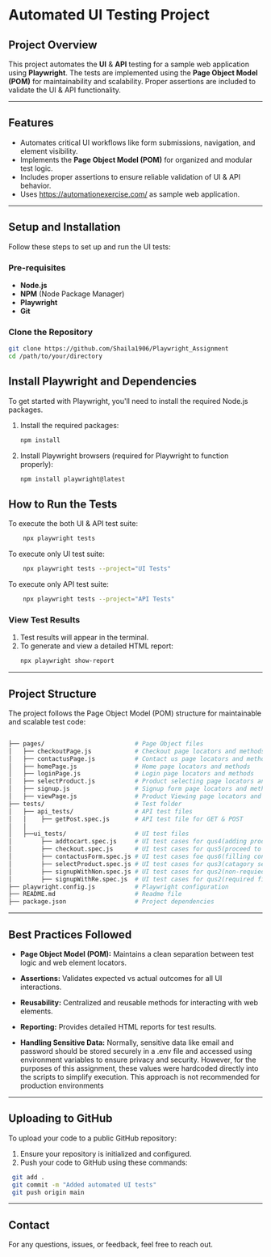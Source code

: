 # Automated UI Testing Project

## **Project Overview**
This project automates the **UI** & **API** testing for a sample web application using **Playwright**. The tests are implemented using the **Page Object Model (POM)** for maintainability and scalability. Proper assertions are included to validate the UI & API functionality.

---

## **Features**
- Automates critical UI workflows like form submissions, navigation, and element visibility.
- Implements the **Page Object Model (POM)** for organized and modular test logic.
- Includes proper assertions to ensure reliable validation of UI & API behavior.
- Uses https://automationexercise.com/ as sample web application.


---

## **Setup and Installation**
Follow these steps to set up and run the UI tests:

### **Pre-requisites**
- **Node.js** 
- **NPM** (Node Package Manager)
- **Playwright**
- **Git**

### **Clone the Repository**
```bash
git clone https://github.com/Shaila1906/Playwright_Assignment
cd /path/to/your/directory

```



## **Install Playwright and Dependencies**

To get started with Playwright, you'll need to install the required Node.js packages.

1. Install the required packages:
   ```bash
   npm install
   ``` 

2. Install Playwright browsers (required for Playwright to function properly):
   ```bash
   npm install playwright@latest
   ```

## **How to Run the Tests**
To execute the both UI & API test suite:

 ```bash
     npx playwright tests
```
To execute only UI test suite:
 ```bash
     npx playwright tests --project="UI Tests"
```
To execute only API test suite:
 ```bash
     npx playwright tests --project="API Tests"
```

### **View Test Results**
1. Test results will appear in the terminal.
2. To generate and view a detailed HTML report:
   ```bash
   npx playwright show-report
   ```
---

## **Project Structure**

The project follows the Page Object Model (POM) structure for maintainable and scalable test code:
  ```bash

├── pages/                         # Page Object files
│   ├── checkoutPage.js            # Checkout page locators and methods
│   ├── contactusPage.js           # Contact us page locators and methods
│   ├── homePage.js                # Home page locators and methods
│   ├── loginPage.js               # Login page locators and methods
│   ├── selectProduct.js           # Product selecting page locators and methods
│   ├── signup.js                  # Signup form page locators and methods
│   ├── viewPage.js                # Product Viewing page locators and methods
├── tests/                         # Test folder
│   ├── api_tests/                 # API test files
│   │    ├── getPost.spec.js       # API test file for GET & POST
│   │
│   ├──ui_tests/                   # UI test files
│        ├── addtocart.spec.js     # UI test cases for qus4(adding product to car
│        ├── checkout.spec.js      # UI test cases for qus5(proceed to checout)
│        ├── contactusForm.spec.js # UI test cases foe qus6(filling contactusForm)
│        ├── selectProduct.spec.js # UI test cases for qus3(catagory select)
│        ├── signupWithNon.spec.js # UI test cases for qus2(non-requied fields)
│        ├── signupWithRe.spec.js  # UI test cases for qus2(required fields)
├── playwright.config.js           # Playwright configuration
├── README.md                      # Readme file
├── package.json                   # Project dependencies

 ```
 ---
 
## **Best Practices Followed**

- **Page Object Model (POM):** Maintains a clean separation between test logic and  web element locators.

- **Assertions:** Validates expected vs actual outcomes for all UI interactions.

- **Reusability:** Centralized and reusable methods for interacting with web elements.

- **Reporting:** Provides detailed HTML reports for test results.
- **Handling Sensitive Data:**
   Normally, sensitive data like email and password should be stored securely in a .env file and accessed using environment variables to ensure privacy and security. However, for the purposes of this assignment, these values were hardcoded directly into the scripts to simplify execution. This approach is not recommended for production environments

---

## **Uploading to GitHub**

To upload your code to a public GitHub repository:
1. Ensure your repository is initialized and configured.
2. Push your code to GitHub using these commands:
  ```bash
   git add .
   git commit -m "Added automated UI tests"
   git push origin main

   ```
---

## **Contact**
For any questions, issues, or feedback, feel free to reach out.

